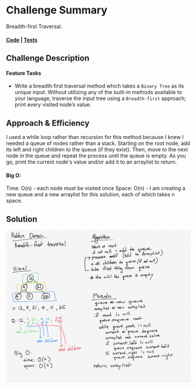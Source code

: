 # Challenge Summary
<!-- Short summary or background information -->
Breadth-first Traversal.

#### [Code](/Data-Structures/tree/src/main/java/tree/BinaryTree.java) | [Tests](/Data-Structures/tree/src/test/java/tree/BinaryTreeTest.java)

## Challenge Description
<!-- Description of the challenge -->
#### Feature Tasks
* Write a breadth first traversal method which takes a `Binary Tree` as its unique input. Without utilizing any of the built-in methods available to your language, traverse the input tree using a `Breadth-first` approach; print every visited node’s value.

## Approach & Efficiency
<!-- What approach did you take? Why? What is the Big O space/time for this approach? -->
I used a while loop rather than recursion for this method because I knew I needed a queue of nodes rather than a stack. Starting on the root node, add its left and right children to the queue (if they exist). Then, move to the next node in the queue and repeat the process until the queue is empty. As you go, print the current node's value and/or add it to an arraylist to return.

#### Big O:
Time: O(n) - each node must be visited once
Space: O(n) - I am creating a new queue and a new arraylist for this solution, each of which takes n space.

## Solution
<!-- Embedded whiteboard image -->
![Whiteboard image](/assets/breadthFirst.jpg)